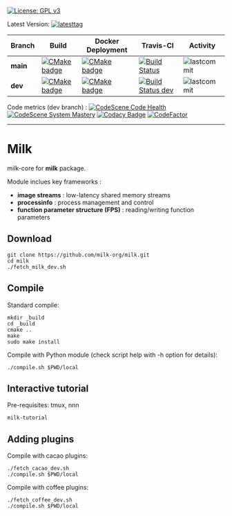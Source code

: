 [![License: GPL v3](https://img.shields.io/badge/License-GPL%20v3-blue.svg)](http://www.gnu.org/licenses/gpl-3.0)


Latest Version: [![latesttag](https://img.shields.io/github/tag/milk-org/milk.svg)](https://github.com/milk-org/milk/tree/master)

| Branch    | Build   | Docker Deployment    | Travis-CI    | Activity   |
|-------------|-------------|-------------|-------------|-------------|
**main**|[![CMake badge](https://github.com/milk-org/milk/actions/workflows/cmake.yml/badge.svg?branch=main)](https://github.com/milk-org/milk/actions/workflows/cmake.yml)|[![CMake badge](https://github.com/milk-org/milk/actions/workflows/docker-image.yml/badge.svg?branch=main)](https://github.com/milk-org/milk/actions/workflows/docker-image.yml)|[![Build Status](https://www.travis-ci.com/milk-org/milk.svg?branch=main)](https://www.travis-ci.com/milk-org/milk)|![lastcommit](https://img.shields.io/github/last-commit/milk-org/milk/main.svg)|
**dev**|[![CMake badge](https://github.com/milk-org/milk/actions/workflows/cmake.yml/badge.svg?branch=dev)](https://github.com/milk-org/milk/actions/workflows/cmake.yml)|[![CMake badge](https://github.com/milk-org/milk/actions/workflows/docker-image.yml/badge.svg?branch=dev)](https://github.com/milk-org/milk/actions/workflows/docker-image.yml)|[![Build Status dev](https://www.travis-ci.com/milk-org/milk.svg?branch=dev)](https://www.travis-ci.com/milk-org/milk)|![lastcommit](https://img.shields.io/github/last-commit/milk-org/milk/dev.svg)|


Code metrics (dev branch) :
[![CodeScene Code Health](https://codescene.io/projects/14777/status-badges/code-health)](https://codescene.io/projects/14777)
[![CodeScene System Mastery](https://codescene.io/projects/14777/status-badges/system-mastery)](https://codescene.io/projects/14777)
[![Codacy Badge](https://app.codacy.com/project/badge/Grade/1c9a67a8529340359a2047eba5c971bf)](https://www.codacy.com/gh/milk-org/milk/dashboard?utm_source=github.com&amp;utm_medium=referral&amp;utm_content=milk-org/milk&amp;utm_campaign=Badge_Grade)
[![CodeFactor](https://www.codefactor.io/repository/github/milk-org/milk/badge)](https://www.codefactor.io/repository/github/milk-org/milk)



***

# Milk

milk-core for **milk** package.


Module inclues key frameworks :

- **image streams** : low-latency shared memory streams
- **processinfo** : process management and control
- **function parameter structure (FPS)** : reading/writing function parameters

## Download

	git clone https://github.com/milk-org/milk.git
	cd milk
	./fetch_milk_dev.sh


## Compile

Standard compile:

	mkdir _build
	cd _build
	cmake ..
	make
	sudo make install

Compile with Python module (check script help with -h option for details):

    ./compile.sh $PWD/local


## Interactive tutorial

Pre-requisites: tmux, nnn

	milk-tutorial

## Adding plugins

Compile with cacao plugins:

    ./fetch_cacao_dev.sh
    ./compile.sh $PWD/local

Compile with coffee plugins:

    ./fetch_coffee_dev.sh
    ./compile.sh $PWD/local
